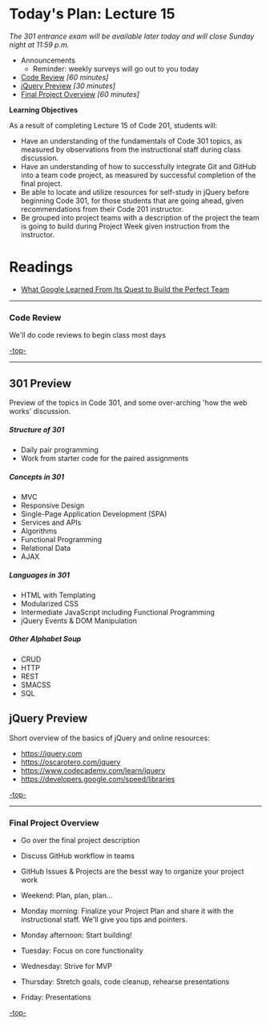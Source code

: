 <a id="top"></a>
# Today's Plan: Lecture 15

*The 301 entrance exam will be available later today and will close Sunday night at 11:59 p.m.*

- Announcements
  - Reminder: weekly surveys will go out to you today
- [Code Review](#codereview) *[60 minutes]*
- [jQuery Preview](#jquery) *[30 minutes]*
- [Final Project Overview](#project) *[60 minutes]*

**Learning Objectives**

As a result of completing Lecture 15 of Code 201, students will:
- Have an understanding of the fundamentals of Code 301 topics, as measured by observations from the instructional staff during class discussion.
- Have an understanding of how to successfully integrate Git and GitHub into a team code project, as measured by successful completion of the final project.
- Be able to locate and utilize resources for self-study in jQuery before beginning Code 301, for those students that are going ahead, given recommendations from their Code 201 instructor.
- Be grouped into project teams with a description of the project the team is going to build during Project Week given instruction from the instructor.

# Readings

- [What Google Learned From Its Quest to Build the Perfect Team](https://www.nytimes.com/2016/02/28/magazine/what-google-learned-from-its-quest-to-build-the-perfect-team.html)

---

<a id="codereview"></a>
### Code Review

We'll do code reviews to begin class most days

[-top-](#top)

---

<a id="301"></a>
## 301 Preview

Preview of the topics in Code 301, and some over-arching 'how the web works' discussion.

##### Structure of 301
- Daily pair programming
- Work from starter code for the paired assignments

##### Concepts in 301
- MVC
- Responsive Design
- Single-Page Application Development (SPA)
- Services and APIs
- Algorithms
- Functional Programming
- Relational Data
- AJAX

##### Languages in 301
- HTML with Templating
- Modularized CSS
- Intermediate JavaScript including Functional Programming
- jQuery Events & DOM Manipulation

##### Other Alphabet Soup
- CRUD
- HTTP
- REST
- SMACSS
- SQL

## jQuery Preview

Short overview of the basics of jQuery and online resources:

- https://jquery.com
- https://oscarotero.com/jquery
- https://www.codecademy.com/learn/jquery
- https://developers.google.com/speed/libraries

[-top-](#top)

---

<a id="project"></a>
### Final Project Overview

- Go over the final project description
- Discuss GitHub workflow in teams
- GitHub Issues & Projects are the besst way to organize your project work

- Weekend: Plan, plan, plan...
- Monday morning: Finalize your Project Plan and share it with the instructional staff. We'll give you tips and pointers.
- Monday afternoon: Start building!
- Tuesday: Focus on core functionality
- Wednesday: Strive for MVP
- Thursday: Stretch goals, code cleanup, rehearse presentations
- Friday: Presentations

[-top-](#top)

